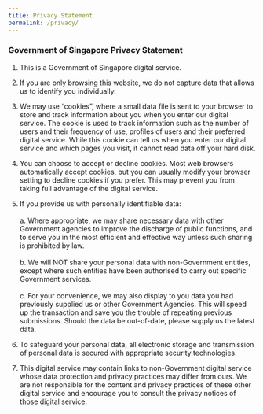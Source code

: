 ```yaml
---
title: Privacy Statement
permalink: /privacy/
---
```


### **Government of Singapore Privacy Statement**

1. This is a Government of Singapore digital service.

2. If you are only browsing this website, we do not capture data that allows us to identify you individually.<br>

3. We may use “cookies”, where a small data file is sent to your browser to store and track information about you when you enter our digital service. The cookie is used to track information such as the number of users and their frequency of use, profiles of users and their preferred digital service. While this cookie can tell us when you enter our digital service and which pages you visit, it cannot read data off your hard disk.<br>

4. You can choose to accept or decline cookies. Most web browsers automatically accept cookies, but you can usually modify your browser setting to decline cookies if you prefer. This may prevent you from taking full advantage of the digital service.<br>

5. If you provide us with personally identifiable data:<br><br>
  a. Where appropriate, we may share necessary data with other Government agencies to improve the discharge of public functions, and to serve you in the most efficient and effective way unless such sharing is prohibited by law.<br><br>
  b. We will NOT share your personal data with non-Government entities, except where such entities have been authorised to carry out specific Government services.<br><br>
  c. For your convenience, we may also display to you data you had previously supplied us or other Government Agencies. This will speed up the transaction and save you the trouble of repeating previous submissions. Should the data be out-of-date, please supply us the latest data.

6. To safeguard your personal data, all electronic storage and transmission of personal data is secured with appropriate security technologies.<br>

7.	This digital service may contain links to non-Government digital service whose data protection and privacy practices may differ from ours. We are not responsible for the content and privacy practices of these other digital service and encourage you to consult the privacy notices of those digital service.
